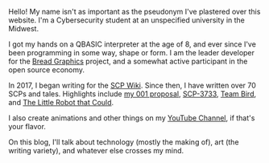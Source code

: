 Hello! My name isn't as important as the pseudonym I've plastered over this website. I'm
a Cybersecurity student at an unspecified university in the Midwest.

I got my hands on a QBASIC interpreter at the age of 8, and ever since I've been
programming in some way, shape or form. I am the leader developer for the
[Bread Graphics](https://github.com/bread-graphics) project, and a somewhat
active participant in the open source economy.

In 2017, I began writing for the [SCP Wiki](https://scp-wiki.wikidot.com/notgull). Since
then, I have written over 70 SCPs and tales. Highlights include 
[my 001 proposal](https://scp-wiki.wikidot.com/not-a-seagull-proposal),
[SCP-3733](https://scp-wiki.wikidot.com/scp-3733),
[Team Bird](https://scp-wiki.wikidot.com/bird), and
[The Little Robot that Could](https://scp-wiki.wikidot.com/the-little-robot-that-could).

I also create animations and other things on my 
[YouTube Channel](https://www.youtube.com/channel/UCa22ge_MKVapVkX8lN1jDuQ), if that's
your flavor.

On this blog, I'll talk about technology (mostly the making of), art (the writing
variety), and whatever else crosses my mind.
